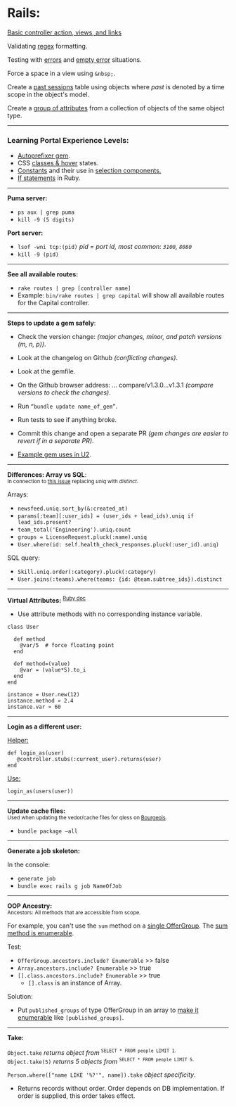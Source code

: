 # Rails:

[Basic controller action, views, and links](https://github.com/LauraAubin/All-things-FED-and-Rails/pull/7)

Validating [regex](https://github.com/Shopify/learning_portal/pull/89/files#diff-4676c008b11a5480d73d4a6de01e45b9R8) formatting.

Testing with [errors](https://github.com/Shopify/learning_portal/pull/89/files#diff-b6d7d06f7e7b01588ae44fbc220c0675R77) and [empty error](https://github.com/Shopify/learning_portal/pull/89/files#diff-b6d7d06f7e7b01588ae44fbc220c0675R59) situations.

Force a space in a view using `&nbsp;`.

Create a [past sessions](https://github.com/Shopify/learning_portal/pull/30) table using objects where _past_ is denoted by a time scope in the object's model.

Create a [group of attributes](https://github.com/Shopify/u2/pull/1261/files#diff-9656a3d1559c620b44e450a59ce066bfR65) from a collection of objects of the same object type.

<hr>

### Learning Portal Experience Levels:
- [Autoprefixer gem](https://github.com/Shopify/learning_portal/pull/110/files#diff-8b7db4d5cc4b8f6dc8feb7030baa2478R68).
- CSS [classes & hover](https://github.com/Shopify/learning_portal/pull/110/files#diff-0400d3c3f3fa3061959880eda9dba5ea) states.
- [Constants](https://github.com/Shopify/learning_portal/pull/110/files#diff-29778f5324b60f90ff2ed1d3bdb8c864R2) and their use in [selection components.](https://github.com/Shopify/learning_portal/pull/110/files#diff-65e76be33710d4eb74ed8c00785026d7R29)
- [If statements](https://github.com/Shopify/learning_portal/pull/110/files#diff-a226f1bd0e5cadee63818c9e15344343R20) in Ruby.

<hr>

**Puma server:**
- `ps aux | grep puma`
- `kill -9 (5 digits)`

**Port server:**
- `lsof -wni tcp:(pid)` _pid = port id, most common: `3100`, `8080`_
- `kill -9 (pid)`

<hr>

**See all available routes:**
- `rake routes | grep [controller name]`
- Example: `bin/rake routes | grep capital` will show all available routes for the Capital controller.

<hr>

**Steps to update a gem safely**:
<br>
- Check the version change: _(major changes, minor, and patch versions (m, n, p))_.
- Look at the changelog on Github _(conflicting changes)_.
- Look at the gemfile.
- On the Github browser address: … compare/v1.3.0...v1.3.1 _(compare versions to check the changes)_.
- Run `“bundle update name_of_gem”`.
- Run tests to see if anything broke.
- Commit this change and open a separate PR _(gem changes are easier to revert if in a separate PR)_.

- [Example gem uses in U2](https://services.shopify.io/dependencies/u2/production?type=gem#).

<hr>

**Differences: Array vs SQL**:<br>
<sup>In connection to [this issue](https://github.com/Shopify/u2/issues/1538#event-1227815311) replacing _uniq_ with _distinct_.</sup>

Arrays:
- `newsfeed.uniq.sort_by(&:created_at)`
- `params[:team][:user_ids] = (user_ids + lead_ids).uniq if lead_ids.present?`
- `team_total('Engineering').uniq.count`
- `groups = LicenseRequest.pluck(:name).uniq`
- `User.where(id: self.health_check_responses.pluck(:user_id).uniq)`

SQL query:
- `Skill.uniq.order(:category).pluck(:category)`
- `User.joins(:teams).where(teams: {id: @team.subtree_ids}).distinct`

<hr>

**Virtual Attributes:** <sup>[Ruby doc](http://ruby-doc.com/docs/ProgrammingRuby/html/tut_classes.html#UC)</sup>

- Use attribute methods with no corresponding instance variable.

```
class User

  def method
    @var/5  # force floating point
  end
  
  def method=(value)
    @var = (value*5).to_i
  end
end

instance = User.new(12)
instance.method	» 2.4
instance.var » 60
```

<hr>

**Login as a different user:**

[Helper:](https://github.com/ShopifyFRS/bourgeois/blob/d97d888955f92dbe4bc748daffcafaf61e911a1c/test/test_helper.rb#L81-L83)
```
def login_as(user)
   @controller.stubs(:current_user).returns(user)
end
```

[Use:](https://github.com/ShopifyFRS/bourgeois/blob/7b71578296bff3af64b31949e934e4baa2ff8b93/test/controllers/internal/financings_controller_test.rb#L49)
```
login_as(users(user))
```
<hr>

**Update cache files:**<br>
<sup>Used when updating the vedor/cache files for qless on [Bourgeois](https://github.com/ShopifyFRS/bourgeois/pull/3207).</sup>
- `bundle package —all` 

<hr>

**Generate a job skeleton:**

In the console:
- `generate job`
- `bundle exec rails g job NameOfJob`

<hr>

**OOP Ancestry:**<br>
<sup>Ancestors: All methods that are accessible from scope.</sup>

For example, you can't use the `sum` method on a [single OfferGroup](https://github.com/ShopifyFRS/bourgeois/pull/3361/files#diff-43aafddaf06d25aee6df380422d1ec32R127). The [sum method is enumerable](https://apidock.com/rails/Enumerable/sum).

Test:

- `OfferGroup.ancestors.include? Enumerable` >> false
- `Array.ancestors.include? Enumerable` >> true
- `[].class.ancestors.include? Enumerable` >> true
     - `[].class` is an instance of Array.
     
Solution:

- Put `published_groups` of type OfferGroup in an array to [make it enumerable](https://github.com/ShopifyFRS/bourgeois/pull/3361/files#diff-3d8a4e51deeec5e0d5e4aa218f9253b6R14) like `[published_groups]`.

<hr>

**Take:**

`Object.take` _returns object from_ <sup>`SELECT * FROM people LIMIT 1`.</sup><br>
`Object.take(5)` _returns 5 objects from_ <sup>`SELECT * FROM people LIMIT 5`.</sup><br>

`Person.where(["name LIKE '%?'", name]).take` _object specificity_.

- Returns records without order. Order depends on DB implementation. If order is supplied, this order takes effect.
